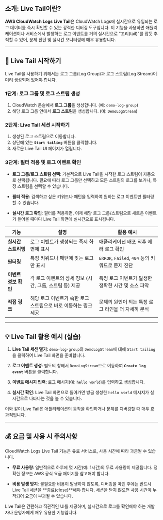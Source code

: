 ## 소개: Live Tail이란?

**AWS CloudWatch Logs Live Tail**은 CloudWatch Logs에 실시간으로 유입되는 로그 데이터를 즉시 확인할 수 있는 강력한 디버깅 도구입니다. 이 기능을 사용하면 애플리케이션이나 서비스에서 발생하는 로그 이벤트를 거의 실시간으로 "꼬리(tail)"를 잡듯 추적할 수 있어, 문제 진단 및 실시간 모니터링에 매우 유용합니다.

---

## 🚀 Live Tail 시작하기

Live Tail을 사용하기 위해서는 로그 그룹(Log Group)과 로그 스트림(Log Stream)이 미리 생성되어 있어야 합니다.

### 1단계: 로그 그룹 및 로그 스트림 생성

1. CloudWatch 콘솔에서 **로그 그룹**을 생성합니다. (예: `demo-log-group`)
2. 해당 로그 그룹 안에서 **로그 스트림**을 생성합니다. (예: `DemoLogStream`)

### 2단계: Live Tail 세션 시작하기

1. 생성된 로그 스트림으로 이동합니다.
2. 상단에 있는 **`Start tailing`** 버튼을 클릭합니다.
3. 새로운 Live Tail UI 페이지가 열립니다.

### 3단계: 필터 적용 및 로그 이벤트 확인

- **로그 그룹/로그 스트림 선택**: 기본적으로 Live Tail을 시작한 로그 스트림이 자동으로 선택됩니다. 필요에 따라 로그 그룹만 선택하고 모든 스트림의 로그를 보거나, 특정 스트림을 선택할 수 있습니다.

- **필터 적용**: 검색하고 싶은 키워드나 패턴을 입력하여 원하는 로그 이벤트만 필터링할 수 있습니다.

- **실시간 로그 확인**: 필터를 적용하면, 이제 해당 로그 그룹/스트림으로 새로운 이벤트가 들어올 때마다 Live Tail 화면에 실시간으로 표시됩니다.

|기능|설명|활용 예시|
|---|---|---|
|**실시간 스트리밍**|로그 이벤트가 생성되는 즉시 화면에 표시|애플리케이션 배포 직후 에러 로그 확인|
|**필터링**|특정 키워드나 패턴에 맞는 로그만 표시|`ERROR`, `Failed`, `404` 등의 키워드로 문제 진단|
|**이벤트 정보 확인**|각 로그 이벤트의 상세 정보 (시간, 그룹, 스트림 등) 제공|특정 로그 이벤트가 발생한 정확한 시간 및 소스 파악|
|**직접 링크**|해당 로그 이벤트가 속한 로그 스트림으로 바로 이동하는 링크 제공|문제의 원인이 되는 특정 로그 라인을 더 자세히 분석|

---

## 💡 Live Tail 활용 예시 (실습)

1. **Live Tail 세션 열기**: `demo-log-group`의 `DemoLogStream`에 대해 `Start tailing`을 클릭하여 Live Tail 화면을 준비합니다.

2. **로그 이벤트 생성**: 별도의 창에서 `DemoLogStream`으로 이동하여 **`Create log event`** 버튼을 클릭합니다.

3. **이벤트 메시지 입력**: 로그 메시지(예: `hello world`)를 입력하고 생성합니다.

4. **실시간 확인**: Live Tail 화면으로 돌아가면 방금 생성한 `hello world` 메시지가 실시간으로 나타나는 것을 볼 수 있습니다.


이와 같이 Live Tail은 애플리케이션의 동작을 확인하거나 문제를 디버깅할 때 매우 효과적입니다.

---

## 💰 요금 및 사용 시 주의사항

CloudWatch Logs Live Tail 기능은 유료 서비스로, 사용 시간에 따라 과금될 수 있습니다.

- **무료 사용량**: 일반적으로 하루에 몇 시간(예: 1시간)의 무료 사용량이 제공됩니다. 정확한 정보는 AWS 공식 요금 페이지를 참고해야 합니다.

- **비용 발생 방지**: 불필요한 비용이 발생하지 않도록, 디버깅을 마친 후에는 반드시 Live Tail 세션을 **종료(close)**해야 합니다. 세션을 닫지 않으면 사용 시간이 누적되어 요금이 부과될 수 있습니다.


Live Tail은 간편하고 직관적인 UI를 제공하며, 실시간으로 로그를 확인해야 하는 개발자나 운영자에게 매우 유용한 기능입니다.
